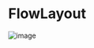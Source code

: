 # FlowLayout
![image](https://github.com/huang7855196/FlowLayout/blob/master/app/src/main/res/mipmap-xhdpi/2.jpg)
